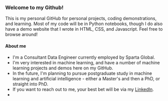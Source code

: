 ### Welcome to my Github!

This is my personal GitHub for personal projects, coding demonstrations, and learning. Most of my code will be in Python notebooks, though I do also have a demo website that I wrote in HTML, CSS, and Javascript. Feel free to browse around!

#### About me
- I'm a Consultant Data Engineer currently employed by Sparta Global. 
- I'm very interested in machine learning, and have a number of machine learning projects and demos here on my GitHub.
- In the future, I'm planning to pursue postgraduate study in machine learning and artificial intelligence - either a Master's and then a PhD, or straight into PhD. 
- If you want to reach out to me, your best bet will be via my [LinkedIn](https://www.linkedin.com/in/oscar-hill/).
- 
